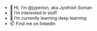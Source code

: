 - 👋 Hi, I’m @jyperion, aka Jyothish Soman
- 👀 I’m interested in stuff
- 🌱 I’m currently learning deep learning 
- 📫 Find me on linkedin

<!---
jyperion/jyperion is a ✨ special ✨ repository because its `README.md` (this file) appears on your GitHub profile.
You can click the Preview link to take a look at your changes.
--->
